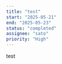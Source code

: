 ```yaml
---
title: "test"
start: "2025-05-21"
end: "2025-05-23"
status: "completed"
assignee: "sato"
priority: "High"
---
```


test
